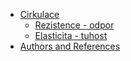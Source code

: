   * [Cirkulace](#index.md)
    * [Rezistence - odpor](#komponentyOdpor.md)
    * [Elasticita - tuhost](#komponentyElastic.md)
  * [Authors and References](#about.md)
